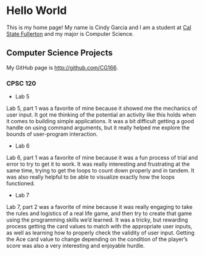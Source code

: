 # Hello World

This is my home page! My name is Cindy Garcia and I am a student at [Cal State Fullerton](http://www.fullerton.edu/) and my major is Computer Science.

## Computer Science Projects

My GitHub page is http://github.com/CG166.

### CPSC 120

* Lab 5

Lab 5, part 1 was a favorite of mine because it showed me the mechanics of user input. It got me thinking of the potential an activity like this holds when it comes to building simple applications. It was a bit difficult getting a good handle on using command arguments, but it really helped me explore the bounds of user-program interaction.


* Lab 6

Lab 6, part 1 was a favorite of mine because it was a fun process of trial and error to try to get it to work. It was really interesting and frustrating at the same time, trying to get the loops to count down properly and in tandem. It was also really helpful to be able to visualize exactly how the loops functioned.


* Lab 7

Lab 7, part 2 was a favorite of mine because it was really engaging to take the rules and logistics of a real life game, and then try to create that game using the programming skills we’d learned. It was a tricky, but rewarding process getting the card values to match with the appropriate user inputs, as well as learning how to properly check the validity of user input. Getting the Ace card value to change depending on the condition of the player’s score was also a very interesting and enjoyable hurdle.


